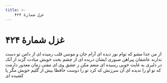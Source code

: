```yaml
---
title: >-
    غزل شمارهٔ ۴۲۴
---
```

# غزل شمارهٔ ۴۲۴

از من جدا مشو که توام نور دیده ای
آرام جان و مونس قلب رمیده ای
از دامن تو دست ندارند عاشقان
پیراهن صبوری ایشان دریده ای
از چشم بخت خویش مبادت گزند از آنک
در دلبری به غایت خوبی رسیده ای
منعم مکن ز عشق وی ای مفتی زمان
معذور دارمت که تو او را ندیده ای
آن سرزنش که کرد تو را دوست حافظا
بیش از گلیم خویش مگر پا کشیده ای
